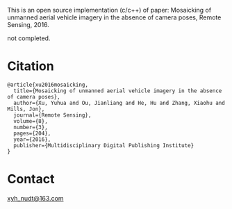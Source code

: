 This is an open source implementation (c/c++) of paper: 
Mosaicking of unmanned aerial vehicle imagery in the absence of camera poses, Remote Sensing, 2016.

not completed.

# Citation
```
@article{xu2016mosaicking,
  title={Mosaicking of unmanned aerial vehicle imagery in the absence of camera poses},
  author={Xu, Yuhua and Ou, Jianliang and He, Hu and Zhang, Xiaohu and Mills, Jon},
  journal={Remote Sensing},
  volume={8},
  number={3},
  pages={204},
  year={2016},
  publisher={Multidisciplinary Digital Publishing Institute}
}
```

# Contact
xyh_nudt@163.com